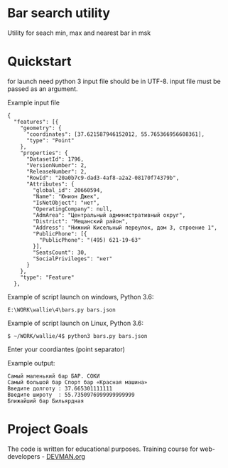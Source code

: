 # Bar search utility

Utility for seach min, max and nearest bar in msk

# Quickstart

for launch need python 3
input file should be in UTF-8.
input file must be passed as an argument.

Example input file
```
{
  "features": [{
    "geometry": {
      "coordinates": [37.621587946152012, 55.765366956608361],
      "type": "Point"
    },
    "properties": {
      "DatasetId": 1796,
      "VersionNumber": 2,
      "ReleaseNumber": 2,
      "RowId": "20a0b7c9-dad3-4af8-a2a2-08170f74379b",
      "Attributes": {
        "global_id": 20660594,
        "Name": "Юнион Джек",
        "IsNetObject": "нет",
        "OperatingCompany": null,
        "AdmArea": "Центральный административный округ",
        "District": "Мещанский район",
        "Address": "Нижний Кисельный переулок, дом 3, строение 1",
        "PublicPhone": [{
          "PublicPhone": "(495) 621-19-63"
        }],
        "SeatsCount": 30,
        "SocialPrivileges": "нет"
      }
    },
    "type": "Feature"
  },
```

Example of script launch on windows, Python 3.6:
```
E:\WORK\wallie\4\bars.py bars.json

```

Example of script launch on Linux, Python 3.6:

```
$ ~/WORK/wallie/4$ python3 bars.py bars.json 
```
Enter your coordiantes (point separator)

Example output:
```
Самый маленький бар БАР. СОКИ
Самый большой бар Спорт бар «Красная машина»
Введите долготу : 37.665301111111
Введите широту  : 55.7350976999999999999
Ближайший бар Бильярдная

```
# Project Goals

The code is written for educational purposes. Training course for web-developers - [DEVMAN.org](https://devman.org)
